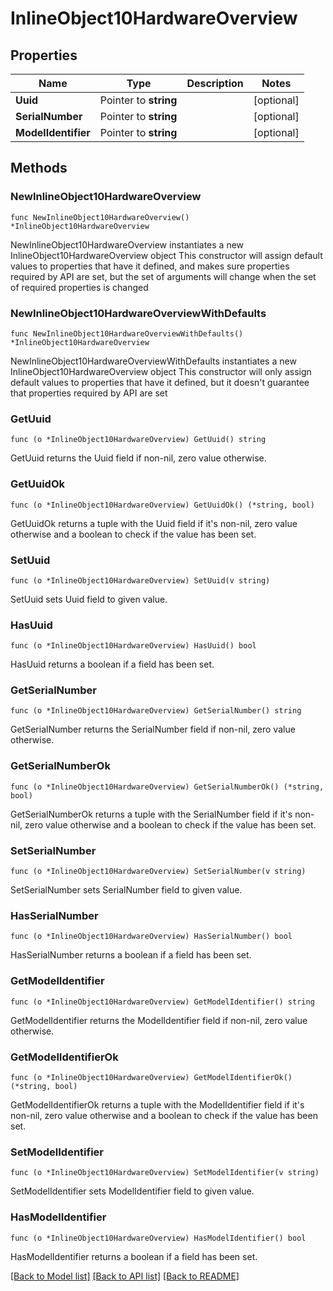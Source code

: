 # InlineObject10HardwareOverview

## Properties

Name | Type | Description | Notes
------------ | ------------- | ------------- | -------------
**Uuid** | Pointer to **string** |  | [optional] 
**SerialNumber** | Pointer to **string** |  | [optional] 
**ModelIdentifier** | Pointer to **string** |  | [optional] 

## Methods

### NewInlineObject10HardwareOverview

`func NewInlineObject10HardwareOverview() *InlineObject10HardwareOverview`

NewInlineObject10HardwareOverview instantiates a new InlineObject10HardwareOverview object
This constructor will assign default values to properties that have it defined,
and makes sure properties required by API are set, but the set of arguments
will change when the set of required properties is changed

### NewInlineObject10HardwareOverviewWithDefaults

`func NewInlineObject10HardwareOverviewWithDefaults() *InlineObject10HardwareOverview`

NewInlineObject10HardwareOverviewWithDefaults instantiates a new InlineObject10HardwareOverview object
This constructor will only assign default values to properties that have it defined,
but it doesn't guarantee that properties required by API are set

### GetUuid

`func (o *InlineObject10HardwareOverview) GetUuid() string`

GetUuid returns the Uuid field if non-nil, zero value otherwise.

### GetUuidOk

`func (o *InlineObject10HardwareOverview) GetUuidOk() (*string, bool)`

GetUuidOk returns a tuple with the Uuid field if it's non-nil, zero value otherwise
and a boolean to check if the value has been set.

### SetUuid

`func (o *InlineObject10HardwareOverview) SetUuid(v string)`

SetUuid sets Uuid field to given value.

### HasUuid

`func (o *InlineObject10HardwareOverview) HasUuid() bool`

HasUuid returns a boolean if a field has been set.

### GetSerialNumber

`func (o *InlineObject10HardwareOverview) GetSerialNumber() string`

GetSerialNumber returns the SerialNumber field if non-nil, zero value otherwise.

### GetSerialNumberOk

`func (o *InlineObject10HardwareOverview) GetSerialNumberOk() (*string, bool)`

GetSerialNumberOk returns a tuple with the SerialNumber field if it's non-nil, zero value otherwise
and a boolean to check if the value has been set.

### SetSerialNumber

`func (o *InlineObject10HardwareOverview) SetSerialNumber(v string)`

SetSerialNumber sets SerialNumber field to given value.

### HasSerialNumber

`func (o *InlineObject10HardwareOverview) HasSerialNumber() bool`

HasSerialNumber returns a boolean if a field has been set.

### GetModelIdentifier

`func (o *InlineObject10HardwareOverview) GetModelIdentifier() string`

GetModelIdentifier returns the ModelIdentifier field if non-nil, zero value otherwise.

### GetModelIdentifierOk

`func (o *InlineObject10HardwareOverview) GetModelIdentifierOk() (*string, bool)`

GetModelIdentifierOk returns a tuple with the ModelIdentifier field if it's non-nil, zero value otherwise
and a boolean to check if the value has been set.

### SetModelIdentifier

`func (o *InlineObject10HardwareOverview) SetModelIdentifier(v string)`

SetModelIdentifier sets ModelIdentifier field to given value.

### HasModelIdentifier

`func (o *InlineObject10HardwareOverview) HasModelIdentifier() bool`

HasModelIdentifier returns a boolean if a field has been set.


[[Back to Model list]](../README.md#documentation-for-models) [[Back to API list]](../README.md#documentation-for-api-endpoints) [[Back to README]](../README.md)


